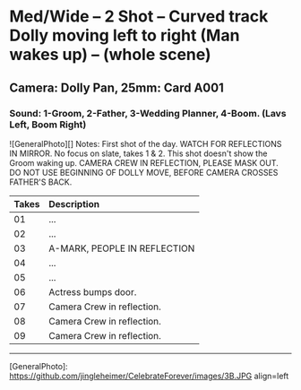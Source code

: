 # Med/Wide – 2 Shot – Curved track Dolly moving left to right (Man wakes up) – (whole scene)

## Camera: Dolly Pan, 25mm: Card A001

### Sound: 1-Groom, 2-Father, 3-Wedding Planner, 4-Boom. (Lavs Left, Boom Right)

![GeneralPhoto][]
Notes: First shot of the day. WATCH FOR REFLECTIONS IN MIRROR. No focus on slate, takes 1 & 2. This shot doesn't show the Groom waking up. CAMERA CREW IN REFLECTION, PLEASE MASK OUT. DO NOT USE BEGINNING OF DOLLY MOVE, BEFORE CAMERA CROSSES FATHER'S BACK.

| Takes | Description |
|:---|:----|
| 01 | ... |
| 02 | ... |
| 03 | A-MARK, PEOPLE IN REFLECTION |
| 04 | ... |
| 05 | ... |
| 06 | Actress bumps door. |
| 07 | Camera Crew in reflection. |
| 08 | Camera Crew in reflection. |
| 09 | Camera Crew in reflection. |

----


[GeneralPhoto]:  https://github.com/jingleheimer/CelebrateForever/images/3B.JPG align=left